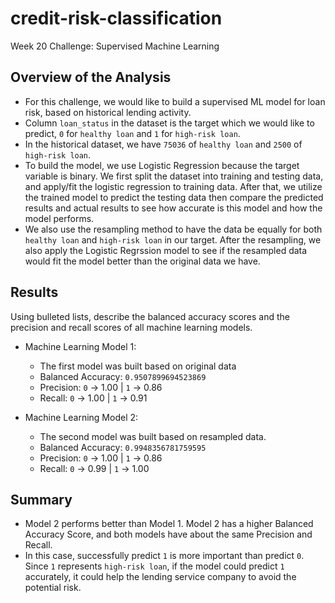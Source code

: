 # credit-risk-classification
Week 20 Challenge: Supervised Machine Learning

## Overview of the Analysis

* For this challenge, we would like to build a supervised ML model for loan risk, based on historical lending activity.
* Column `loan_status` in the dataset is the target which we would like to predict, `0` for `healthy loan` and `1` for `high-risk loan`.
* In the historical dataset, we have `75036` of `healthy loan` and `2500` of `high-risk loan`.
* To build the model, we use Logistic Regression because the target variable is binary. We first split the dataset into training and testing data, and apply/fit the logistic regression to training data. After that, we utilize the trained model to predict the testing data then compare the predicted results and actual results to see how accurate is this model and how the model performs.
* We also use the resampling method to have the data be equally for both `healthy loan` and `high-risk loan` in our target. After the resampling, we also apply the Logistic Regrssion model to see if the resampled data would fit the model better than the original data we have.

## Results

Using bulleted lists, describe the balanced accuracy scores and the precision and recall scores of all machine learning models.

* Machine Learning Model 1:
  * The first model was built based on original data
  * Balanced Accuracy: `0.9507899694523869`
  * Precision: `0` -> 1.00 | `1` -> 0.86
  * Recall: `0` -> 1.00 | `1` -> 0.91



* Machine Learning Model 2:
  * The second model was built based on resampled data.
  * Balanced Accuracy: `0.9948356781759595`
  * Precision: `0` -> 1.00 | `1` -> 0.86
  * Recall: `0` -> 0.99 | `1` -> 1.00

## Summary

* Model 2 performs better than Model 1. Model 2 has a higher Balanced Accuracy Score, and both models have about the same Precision and Recall.
* In this case, successfully predict `1` is more important than predict `0`. Since `1` represents `high-risk loan`, if the model could predict `1` accurately, it could help the lending service company to avoid the potential risk.
